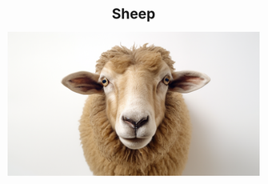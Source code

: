 <h1 align="center"> Sheep </h1>

<p align="center" width="100%"><img src="../../../assets/images/sheep.png" /></p>
